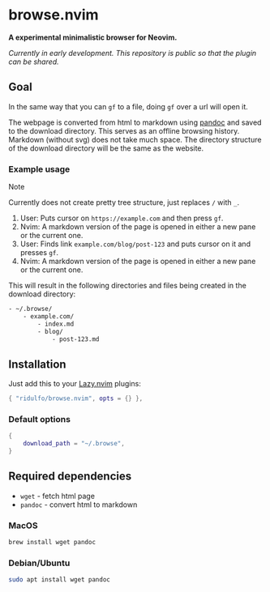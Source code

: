 # browse.nvim
**A experimental minimalistic browser for Neovim.**

*Currently in early development. This repository is public so that the plugin can be shared.*

## Goal
In the same way that you can `gf` to a file, doing `gf` over a url will open it.

The webpage is converted from html to markdown using [pandoc](https://en.wikipedia.org/wiki/Pandoc) and saved to the download directory. This serves as an offline browsing history. Markdown (without svg) does not take much space. The directory structure of the download directory will be the same as the website.

### Example usage
> [!NOTE]
> Currently does not create pretty tree structure, just replaces `/` with `_`.

1. User: Puts cursor on `https://example.com` and then press `gf`.
2. Nvim: A markdown version of the page is opened in either a new pane or the current one.
3. User: Finds link `example.com/blog/post-123` and puts cursor on it and presses `gf`.
4. Nvim: A markdown version of the page is opened in either a new pane or the current one.

This will result in the following directories and files being created in the download directory:
```bash
- ~/.browse/
    - example.com/
        - index.md
        - blog/
            - post-123.md
```

## Installation
Just add this to your [Lazy.nvim](https://lazy.folke.io) plugins:
```lua
{ "ridulfo/browse.nvim", opts = {} },
```

### Default options
```lua
{
	download_path = "~/.browse",
}
```

## Required dependencies
- `wget`      - fetch html page
- `pandoc`    - convert html to markdown

### MacOS
```bash
brew install wget pandoc
```

### Debian/Ubuntu
```bash
sudo apt install wget pandoc

```
